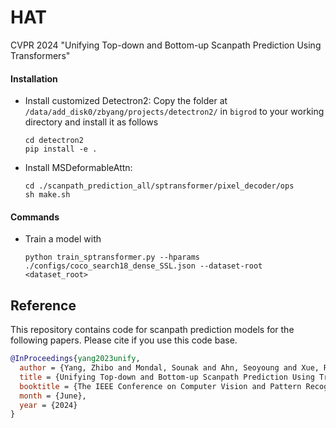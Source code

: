 # HAT
CVPR 2024 "Unifying Top-down and Bottom-up Scanpath Prediction Using Transformers"

#### Installation
- Install customized Detectron2: Copy the folder at `/data/add_disk0/zbyang/projects/detectron2/` in `bigrod` to your working directory and install it as follows 
    ```
    cd detectron2
    pip install -e .
    ```
 - Install MSDeformableAttn:
   ```
   cd ./scanpath_prediction_all/sptransformer/pixel_decoder/ops
   sh make.sh
   ```

#### Commands
- Train a model with
    ```
    python train_sptransformer.py --hparams ./configs/coco_search18_dense_SSL.json --dataset-root <dataset_root> 
    ```

## Reference
This repository contains code for scanpath prediction models for the following papers. Please cite if you use this code base.

```bibtex
@InProceedings{yang2023unify,
  author = {Yang, Zhibo and Mondal, Sounak and Ahn, Seoyoung and Xue, Ruoyu and Zelinsky, Gregory and Hoai, Minh and Samaras, Dimitris},
  title = {Unifying Top-down and Bottom-up Scanpath Prediction Using Transformers},
  booktitle = {The IEEE Conference on Computer Vision and Pattern Recognition (CVPR)},
  month = {June},
  year = {2024}
}

```
